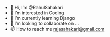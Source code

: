 - 👋 Hi, I’m @RahulSahakari
- 👀 I’m interested in Coding
- 🌱 I’m currently learning Django
- 💞️ I’m looking to collaborate on ...
- 📫 How to reach me rajasahakari@gmail.com

<!---
RahulSahakari/RahulSahakari is a ✨ special ✨ repository because its `README.md` (this file) appears on your GitHub profile.
You can click the Preview link to take a look at your changes.
--->
